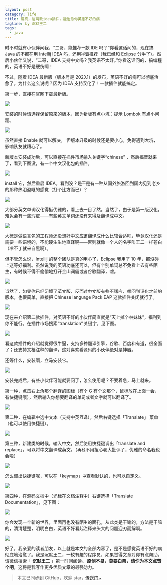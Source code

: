 ```yaml
---
layout: post
category: life
title: 讲真，这两款idea插件，能治愈你英语不好的病
tagline: by 沉默王二
tags: 
  - java
---
```


时不时就有小伙伴问我，“二哥，能推荐一款 IDE 吗？”你看这话问的，现在搞 Java 的不都在用 Intellij IDEA 吗，还用得着推荐（我已经和 Eclipse 分手了）。然后小伙伴又说，“二哥，IDEA 支持中文吗？我英语不太好。”你看这话问的，搞编程的，英语不好是硬伤啊！

<!--more-->

不过，随着 IDEA 最新版（版本号是 2020.1）的发布，英语不好的病可以彻底治愈了。为什么这么说呢？因为 IDEA 支持汉化了！一款插件就能搞定。

第一步，直接在官网下载最新版。


![](http://www.itwanger.com/assets/images/2020/04/idea-yingyu-chajian-01.png)


安装的时候请选择保留原来的版本，因为新版有点小坑：提示 Lombok 有点小问题。

![](http://www.itwanger.com/assets/images/2020/04/idea-yingyu-chajian-02.png)

虽然直接 Enable 就可以解决， 但版本升级的时候还是要小心，免得遇到大坑，影响队友就糟心了。

新版本安装成功后，可以直接在插件市场输入关键字“chinese” ，然后福音就来了，看到下图没，有一个中文汉化包的插件。

![](http://www.itwanger.com/assets/images/2020/04/idea-yingyu-chajian-03.png)

install 它，然后重启 IDEA。看到没？是不是有一种从国外旅游回到国内见到老乡的那种热泪盈眶的感觉（打个比方而已）？

![](http://www.itwanger.com/assets/images/2020/04/idea-yingyu-chajian-04.png)

大部分英文单词汉化得挺优雅的，看上去一目了然。当然了，由于是第一版汉化，难免会有一些瑕疵——有些英文单词还没有来得及翻译成中文。

![](http://www.itwanger.com/assets/images/2020/04/idea-yingyu-chajian-05.png)

大概是做语言包的工程师还没想好中文应该翻译成什么比较合适吧，毕竟汉化还是需要一些语境的，不能硬生生地直译啊——否则就像一个人的名字叫王二一样苍白（冷不丁就来自黑啊）。

但不管怎么说，Intellij 的整个团队是真的用心了，Eclipse 我用了 10 年，都没碰上这等好福利。虽然说我的英语功底还可以，但有个别单词总不免看上去有些陌生，有时候不得不偷偷地打开金山词霸或者谷歌翻译，嘘。

![](http://www.itwanger.com/assets/images/2020/04/idea-yingyu-chajian-06.gif)

当然了，如果你已经习惯了英文版，反而对中文版有些不适应，想回到汉化之前的版本，也很简单，直接把 Chinese language Pack EAP 这款插件关闭就行了。

![](http://www.itwanger.com/assets/images/2020/04/idea-yingyu-chajian-07.png)

现在来介绍第二款插件，对英语不好的小伙伴简直就是“天上掉个林妹妹”，福利到你不能行。在插件市场搜索“translation” 关键字，见下图。

![](http://www.itwanger.com/assets/images/2020/04/idea-yingyu-chajian-08.png)

看这款插件的介绍就觉得很牛逼，支持多种翻译引擎，谷歌、百度和有道，很全面了；还支持文档注释的翻译，这对喜欢看源码的小伙伴绝对是神器。

还等什么，安装啊，立马安装它。

![](http://www.itwanger.com/assets/images/2020/04/idea-yingyu-chajian-09.png)

安装完成后，有些小伙伴可能就要问了，怎么使用呢？不要着急，马上就来。

第一种，点击右上角那个翻译的图标（有个 G 有个文那个，鼠标放在上面一会，有快捷键哦），然后输入你想要翻译的单词或者文字就可以翻译了。

![](http://www.itwanger.com/assets/images/2020/04/idea-yingyu-chajian-10.png)

第二种，在编辑中选中文本（支持中英互译），然后右键选择「Translate」 菜单（也可以使用快捷键）。

![](http://www.itwanger.com/assets/images/2020/04/idea-yingyu-chajian-11.png)

第三种，新建类的时候，输入中文，然后使用快捷键调出「translate and replace」，可以将中文翻译成英文。（再也不用担心老大批评了，优雅的命名我也会啦）

![](http://www.itwanger.com/assets/images/2020/04/idea-yingyu-chajian-12.png)

怎么调出快捷键呢，可以在「keymap」中查看默认的，也可以自定义。

![](http://www.itwanger.com/assets/images/2020/04/idea-yingyu-chajian-13.png)

第四种，在源码文档中（光标在文档注释中）右键选择「Translate Documentation」，见下图：

![](http://www.itwanger.com/assets/images/2020/04/idea-yingyu-chajian-14.png)

你会发现一个新的世界，里面再也没有陌生的面孔，从此类是干嘛的，方法是干嘛的，清清楚楚，明明白白，英语不好看起注释来头大的问题迎刃而解啊。

![](http://www.itwanger.com/assets/images/2020/04/idea-yingyu-chajian-15.png)

好了，我亲爱的读者朋友，以上就是本文的全部内容了，是不是感觉英语不好的病彻底地治愈了。我是沉默王二，一枚有趣的程序员，如果觉得文章对你有点帮助，请微信搜索「 **沉默王二** 」第一时间阅读。 **原创不易，莫要白票，请你为本文点赞个吧**，这将是我写作更多优质文章的最强动力。

>本文已同步到 GitHub，欢迎 star，[传送门~](https://github.com/qinggee/itwanger.github.io)

